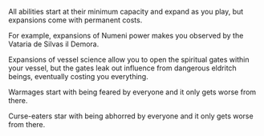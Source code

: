 All abilities start at their minimum capacity and expand as you play, but expansions come with permanent costs.

For example, expansions of Numeni power makes you observed by the Vataria de Silvas il Demora.

Expansions of vessel science allow you to open the spiritual gates within your vessel, but the gates leak out influence from dangerous eldritch beings, eventually costing you everything.

Warmages start with being feared by everyone and it only gets worse from there.

Curse-eaters star with being abhorred by everyone and it only gets worse from there.